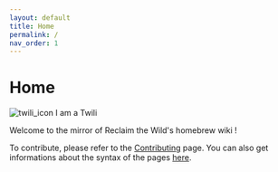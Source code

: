 ```yaml
---
layout: default
title: Home
permalink: /
nav_order: 1
---
```


# Home

![twili_icon](assets/images/emoji.twili.png) I am a Twili

Welcome to the mirror of Reclaim the Wild's homebrew wiki !

To contribute, please refer to the [Contributing](contributing) page. You can also get informations about the syntax of the pages [here](syntax_templates).